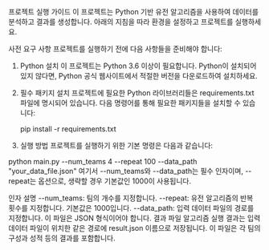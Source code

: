 프로젝트 실행 가이드
이 프로젝트는 Python 기반 유전 알고리즘을 사용하여 데이터를 분석하고 결과를 생성합니다. 아래의 지침을 따라 환경을 설정하고 프로젝트를 실행하세요.

사전 요구 사항
프로젝트를 실행하기 전에 다음 사항들을 준비해야 합니다:

1. Python 설치
이 프로젝트는 Python 3.6 이상이 필요합니다. Python이 설치되어 있지 않다면, Python 공식 웹사이트에서 적절한 버전을 다운로드하여 설치하세요.

2. 필수 패키지 설치
프로젝트에 필요한 Python 라이브러리들은 requirements.txt 파일에 명시되어 있습니다. 다음 명령어를 통해 필요한 패키지들을 설치할 수 있습니다:

    pip install -r requirements.txt

3. 실행 방법
프로젝트를 실행하기 위한 기본 명령은 다음과 같습니다:

python main.py --num_teams 4 --repeat 100 --data_path "your_data_file.json"
여기서 --num_teams와 --data_path는 필수 인자이며, --repeat는 옵션으로, 생략할 경우 기본값인 1000이 사용됩니다.

인자 설명
--num_teams: 팀의 개수를 지정합니다.
--repeat: 유전 알고리즘의 반복 횟수를 지정합니다. 기본값은 1000입니다.
--data_path: 입력 데이터 파일의 경로를 지정합니다. 이 파일은 JSON 형식이어야 합니다.
결과 파일
알고리즘 실행 결과는 입력 데이터 파일이 위치한 같은 경로에 result.json 이름으로 저장됩니다. 이 파일은 각 팀의 구성과 성적 등의 결과를 포함합니다.

